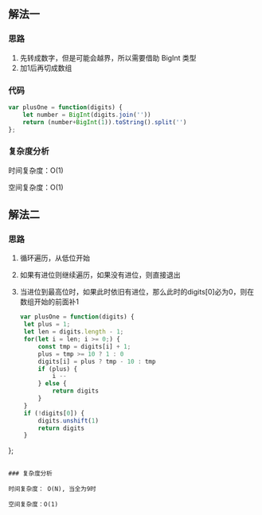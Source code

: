 ## 解法一
### 思路
1. 先转成数字，但是可能会越界，所以需要借助 BigInt 类型
2. 加1后再切成数组
### 代码
```javascript
var plusOne = function(digits) {
    let number = BigInt(digits.join(''))
    return (number+BigInt(1)).toString().split('')
};
```

### 复杂度分析

时间复杂度：O(1)

空间复杂度：O(1)







## 解法二

### 思路

1. 循环遍历，从低位开始

2. 如果有进位则继续遍历，如果没有进位，则直接退出

3. 当进位到最高位时，如果此时依旧有进位，那么此时的digits[0]必为0，则在数组开始的前面补1

   ```javascript
   var plusOne = function(digits) {
    let plus = 1;
    let len = digits.length - 1;
    for(let i = len; i >= 0;) {
        const tmp = digits[i] + 1;
        plus = tmp >= 10 ? 1 : 0
        digits[i] = plus ? tmp - 10 : tmp
        if (plus) {
            i --
        } else {
            return digits
        }
    }
    if (!digits[0]) {
        digits.unshift(1)
        return digits
    }
};
   ```

   ### 复杂度分析
   
   时间复杂度： O(N), 当全为9时
   
   空间复杂度：O(1)

